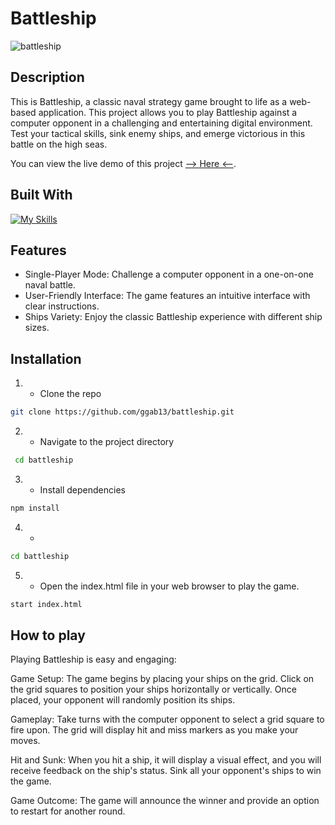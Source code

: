 # Battleship


![battleship](https://github.com/ggab13/battleship/assets/67071512/0bb60949-5593-4664-a145-10fd792fe643)


## Description

This is Battleship, a classic naval strategy game brought to life as a web-based application. This project allows you to play Battleship against a computer opponent in a challenging and entertaining digital environment. Test your tactical skills, sink enemy ships, and emerge victorious in this battle on the high seas.

You can view the live demo of this project [--> Here <--](https://ggab13.github.io/battleship/).

## Built With

[![My Skills](https://skillicons.dev/icons?i=js,html,scss,webpack)](https://skillicons.dev)

## Features

- Single-Player Mode: Challenge a computer opponent in a one-on-one naval battle.
- User-Friendly Interface: The game features an intuitive interface with clear instructions.
- Ships Variety: Enjoy the classic Battleship experience with different ship sizes.


## Installation 

1. - Clone the repo
 ```sh
git clone https://github.com/ggab13/battleship.git
   ```

2. - Navigate to the project directory
```sh
 cd battleship  
 ```
3. - Install dependencies
 ```sh
npm install
```
4. -
 ```sh
 cd battleship  
 ```
5. - Open the index.html file in your web browser to play the game.
  ```sh
 start index.html  
 ```
## How to play

Playing Battleship is easy and engaging:

Game Setup: The game begins by placing your ships on the grid. Click on the grid squares to position your ships horizontally or vertically. Once placed, your opponent will randomly position its ships.

Gameplay: Take turns with the computer opponent to select a grid square to fire upon. The grid will display hit and miss markers as you make your moves.

Hit and Sunk: When you hit a ship, it will display a visual effect, and you will receive feedback on the ship's status. Sink all your opponent's ships to win the game.

Game Outcome: The game will announce the winner and provide an option to restart for another round.

